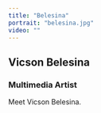 ```yaml
---
title: "Belesina"
portrait: "belesina.jpg"
video: ""
---
```


## Vicson Belesina
### Multimedia Artist

Meet Vicson Belesina.